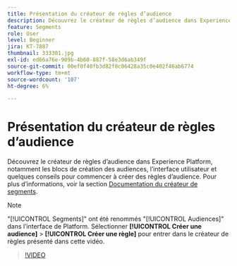 ```yaml
---
title: Présentation du créateur de règles d’audience
description: Découvrez le créateur de règles d’audience dans Experience Platform, notamment les blocs de création des audiences, l’interface utilisateur et quelques conseils pour commencer à créer des règles d’audience.
feature: Segments
role: User
level: Beginner
jira: KT-7887
thumbnail: 333301.jpg
exl-id: ed66a76e-909b-4b60-887f-58e3d6ab349f
source-git-commit: 00ef0f40fb3d82f0c06428a35c0e402f46ab6774
workflow-type: tm+mt
source-wordcount: '107'
ht-degree: 6%

---
```


# Présentation du créateur de règles d’audience

Découvrez le créateur de règles d’audience dans Experience Platform, notamment les blocs de création des audiences, l’interface utilisateur et quelques conseils pour commencer à créer des règles d’audience. Pour plus d’informations, voir la section [Documentation du créateur de segments](https://experienceleague.adobe.com/docs/experience-platform/segmentation/ui/segment-builder.html?lang=fr).

>[!NOTE]
>
> &quot;[!UICONTROL Segments]&quot; ont été renommés &quot;[!UICONTROL Audiences]&quot; dans l’interface de Platform. Sélectionner **[!UICONTROL Créer une audience]** > **[!UICONTROL Créer une règle]** pour entrer dans le créateur de règles présenté dans cette vidéo.


>[!VIDEO](https://video.tv.adobe.com/v/333301/?learn=on)

